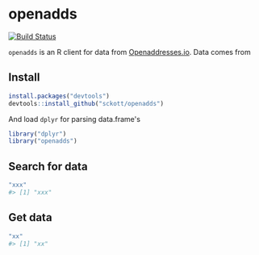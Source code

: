 openadds
========



[![Build Status](https://travis-ci.org/sckott/openadds.svg)](https://travis-ci.org/sckott/openadds)

`openadds` is an R client for data from [Openaddresses.io](http://openaddresses.io/). Data comes from 

## Install


```r
install.packages("devtools")
devtools::install_github("sckott/openadds")
```

And load `dplyr` for parsing data.frame's


```r
library("dplyr")
library("openadds")
```

## Search for data


```r
"xxx"
#> [1] "xxx"
```

## Get data


```r
"xx"
#> [1] "xx"
```
